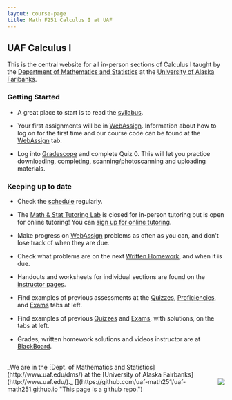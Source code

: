 ```yaml
---
layout: course-page
title: Math F251 Calculus I at UAF
---
```


## UAF Calculus I

This is the central website for all in-person sections of Calculus I 
taught by the [Department of Mathematics and Statistics](http://www.uaf.edu/dms)
at the [University of Alaska Faribanks](http://www.uaf.edu).

### Getting Started

* A great place to start is to read the [syllabus](assets/general/Fall2019/MATH251-Syllabus-F2019-generic.pdf). 

* Your first assignments will be in [WebAssign](https://webassign.net/). Information about how to log on for the first time and our course code can be found at the [WebAssign](webassign) tab.

* Log into [Gradescope](FIXME) and complete Quiz 0. This will let you practice downloading, completing, scanning/photoscanning and uploading materials.

### Keeping up to date

* Check the [schedule](assets/general/Fall2020/Math251-Schedule.pdf) regularly.

* The [Math & Stat Tutoring Lab](https://www.uaf.edu/dms/mathlab/index.php) is closed for in-person tutoring but is open for online tutoring!  You can [sign up for online tutoring](https://fairbanks.go-redrock.com/).

* Make progress on [WebAssign](https://webassign.net/) problems as often as you can, and don't lose track of when they are due.

* Check what problems are on the next [Written Homework](writtenhomework), and when it is due.

* Handouts and worksheets for individual sections are found 
on the [instructor pages](instructors.html).

* Find examples of previous assessments at the [Quizzes](quizzes), [Proficiencies](proficiencies), and [Exams](exams) tabs at left.

* Find examples of previous [Quizzes](quizzes) and [Exams](exams), with solutions, on the tabs at left.

* Grades, written homework solutions and videos instructor are at [BlackBoard](https://classes.alaska.edu).


<br>
_We are in the [Dept. of Mathematics and Statistics](http://www.uaf.edu/dms/) at the [University of Alaska Fairbanks](http://www.uaf.edu/)._  [<img src="GitHub-Mark-32px.png" align="right">](https://github.com/uaf-math251/uaf-math251.github.io "This page is a github repo.")

<!-- empty comment -->

